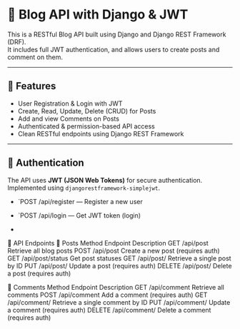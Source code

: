 # 📰 Blog API with Django & JWT

This is a RESTful Blog API built using Django and Django REST Framework (DRF).  
It includes full JWT authentication, and allows users to create posts and comment on them.

---

## 🚀 Features

- User Registration & Login with JWT
- Create, Read, Update, Delete (CRUD) for Posts
- Add and view Comments on Posts
- Authenticated & permission-based API access
- Clean RESTful endpoints using Django REST Framework

---

## 🔐 Authentication

The API uses **JWT (JSON Web Tokens)** for secure authentication.  
Implemented using `djangorestframework-simplejwt`.

- `POST /api/register — Register a new user  
- `POST /api/login — Get JWT token (login)

- 
📌 API Endpoints
📂 Posts
Method	Endpoint	Description
GET	/api/post	Retrieve all blog posts
POST	/api/post	Create a new post (requires auth)
GET	/api/post/status	Get post statuses
GET	/api/post/<id>	Retrieve a single post by ID
PUT	/api/post/<id>	Update a post (requires auth)
DELETE	/api/post/<id>	Delete a post (requires auth)

💬 Comments
Method	Endpoint	Description
GET	/api/comment	Retrieve all comments
POST	/api/comment	Add a comment (requires auth)
GET	/api/comment/<id>	Retrieve a single comment by ID
PUT	/api/comment/<id>	Update a comment (requires auth)
DELETE	/api/comment/<id>	Delete a comment (requires auth)

